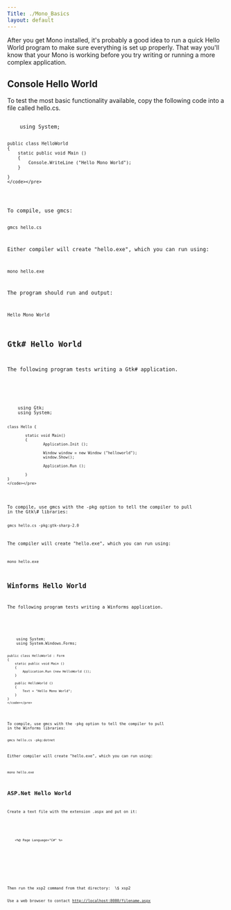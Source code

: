 ```yaml
---
Title: ./Mono_Basics
layout: default
---
```


After you get Mono installed, it's probably a good idea to run a quick
Hello World program to make sure everything is set up properly. That way
you'll know that your Mono is working before you try writing or running
a more complex application.

Console Hello World
-------------------

To test the most basic functionality available, copy the following code
into a file called hello.cs.

<div class="csharp">
    <pre><code>
    using System;

    public class HelloWorld
    {
        static public void Main ()
        {
            Console.WriteLine ("Hello Mono World");
        }

    }
    </code></pre>

</div>
To compile, use gmcs:

    gmcs hello.cs

Either compiler will create "hello.exe", which you can run using:

    mono hello.exe

The program should run and output:

    Hello Mono World

Gtk\# Hello World
-----------------

The following program tests writing a Gtk\# application.

<div class="csharp">
    <pre><code>
    using Gtk;
    using System;
     
    class Hello {
     
            static void Main()
            {
                    Application.Init ();
     
                    Window window = new Window ("helloworld");
                    window.Show();
        
                    Application.Run ();
        
            }
    }
    </code></pre>

</div>
To compile, use gmcs with the -pkg option to tell the compiler to pull
in the Gtk\# libraries:

    gmcs hello.cs -pkg:gtk-sharp-2.0

The compiler will create "hello.exe", which you can run using:

    mono hello.exe

Winforms Hello World
--------------------

The following program tests writing a Winforms application.

<div class="csharp">
    <pre><code>
    using System;
    using System.Windows.Forms;

    public class HelloWorld : Form
    {
        static public void Main ()
        {
            Application.Run (new HelloWorld ());
        }

        public HelloWorld ()
        {
            Text = "Hello Mono World";
        }
    }
    </code></pre>

</div>
To compile, use gmcs with the -pkg option to tell the compiler to pull
in the Winforms libraries:

    gmcs hello.cs -pkg:dotnet

Either compiler will create "hello.exe", which you can run using:

    mono hello.exe

ASP.Net Hello World
-------------------

Create a text file with the extension .aspx and put on it:

<div class="csharp">
    <pre><code>
    <%@ Page Language="C#" %>
    <html>
    <head>
       <title>Sample Calendar</title>
    </head>
    <asp:calendar showtitle="true" runat="server">
    </asp:calendar>
    </code></pre>

</div>
Then run the xsp2 command from that directory: <bash> \$ xsp2 </bash>

Use a web browser to contact <http://localhost:8080/filename.aspx>
